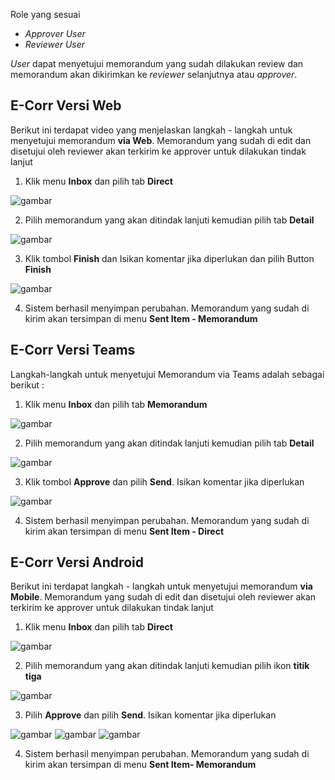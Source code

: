 Role yang sesuai

- *Approver User*
- *Reviewer User*

*User* dapat menyetujui memorandum yang sudah dilakukan review dan memorandum akan dikirimkan ke *reviewer* selanjutnya atau *approver*. 

## **E-Corr Versi Web**

Berikut ini terdapat video yang menjelaskan langkah - langkah untuk menyetujui memorandum **via Web**. Memorandum yang sudah di edit dan disetujui oleh reviewer akan terkirim ke approver untuk dilakukan tindak lanjut


1. Klik menu **Inbox** dan pilih tab **Direct**

![gambar](Memorandum/MM_Web/02MM-36.png)

2. Pilih memorandum yang akan ditindak lanjuti kemudian pilih tab **Detail**

![gambar](Memorandum/MM_Web/02MM-37.png)

3. Klik tombol **Finish** dan Isikan komentar jika diperlukan dan pilih Button **Finish**

![gambar](Memorandum/MM_Web/02MM-38.png)

4. Sistem berhasil menyimpan perubahan. Memorandum yang sudah di kirim akan tersimpan di menu **Sent Item - Memorandum**

## **E-Corr Versi Teams**

Langkah-langkah untuk menyetujui Memorandum via Teams adalah sebagai berikut :

1. Klik menu **Inbox** dan pilih tab **Memorandum**

![gambar](Memorandum/MM_Teams/MM36.png)

2. Pilih memorandum yang akan ditindak lanjuti kemudian pilih tab **Detail**

![gambar](Memorandum/MM_Teams/MM37.png)

3. Klik tombol **Approve** dan pilih **Send**. Isikan komentar jika diperlukan

![gambar](Memorandum/MM_Teams/MM38.png)

4. Sistem berhasil menyimpan perubahan. Memorandum yang sudah di kirim akan tersimpan di menu **Sent Item - Direct**

## **E-Corr Versi Android**

Berikut ini terdapat langkah - langkah untuk menyetujui memorandum **via Mobile**. Memorandum yang sudah di edit dan disetujui oleh reviewer akan terkirim ke approver untuk dilakukan tindak lanjut

1. Klik menu **Inbox** dan pilih tab **Direct**

![gambar](Memorandum/MM_Android/Setujumemo/02MM-45.png) 

2. Pilih memorandum yang akan ditindak lanjuti kemudian pilih ikon **titik tiga**
   
![gambar](Memorandum/MM_Android/Setujumemo/02MM-46.png)

3. Pilih **Approve** dan pilih **Send**. Isikan komentar jika diperlukan

![gambar](Memorandum/MM_Android/Setujumemo/02MM-47.png)
![gambar](Memorandum/MM_Android/Setujumemo/02MM-48.png) 
![gambar](Memorandum/MM_Android/Setujumemo/02MM-49.png)

4. Sistem berhasil menyimpan perubahan. Memorandum yang sudah di kirim akan tersimpan di menu **Sent Item- Memorandum**